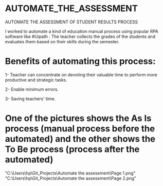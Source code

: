 # AUTOMATE_THE_ASSESSMENT
AUTOMATE THE ASSESSMENT OF STUDENT RESULTS PROCESS


I worked to automate a kind of education manual process using popular RPA software like #Uipath :
The teacher collects the grades of the students and evaluates them based on their skills during the semester.


# Benefits of automating this process:

 1- Teacher can concentrate on devoting their valuable time to perform more productive and strategic tasks.

 2- Enable minimum errors.

 3- Saving teachers' time.


# One of the pictures shows the As Is process (manual process before the automated) and the other shows the To Be process (process after the automated)

"C:\Users\hp\Git_Projects\Automate the assessment\Page 1.png"
"C:\Users\hp\Git_Projects\Automate the assessment\Page 2.png"
